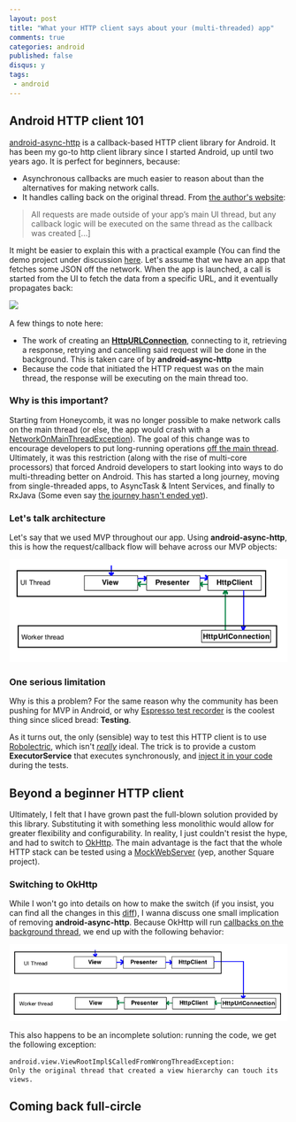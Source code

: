 ```yaml
---
layout: post
title: "What your HTTP client says about your (multi-threaded) app"
comments: true
categories: android
published: false
disqus: y
tags: 
 - android
---
```


## Android HTTP client 101

[android-async-http](https://github.com/loopj/android-async-http) is a callback-based HTTP client library for Android. It has been my go-to http client library since I started Android, up until two years ago. It is perfect for beginners, because:

- Asynchronous callbacks are much easier to reason about than the alternatives for making network calls.
- It handles calling back on the original thread. From [the author's website](http://loopj.com/android-async-http/):

> All requests are made outside of your app’s main UI thread, but any callback logic will be executed on the same thread as the callback was created [...]

It might be easier to explain this with a practical example (You can find the demo project under discussion [here](https://github.com/anas-ambri/MosbyBooksSampleApp/tree/okhttp). Let's assume that we have an app that fetches some JSON off the network. When the app is launched, a call is started from the UI to fetch the data from a specific URL, and it eventually propagates back:

<div class="img-center"><img src="/images/NetworkingLibrary/call_propagation.png"/> </div>

A few things to note here:

- The work of creating an [**HttpURLConnection**](https://developer.android.com/reference/java/net/HttpURLConnection.html), connecting to it, retrieving a response, retrying and cancelling said request will be done in the background. This is taken care of by **android-async-http**
- Because the code that initiated the HTTP request was on the main thread, the response will be executing on the main thread too.

### Why is this important?

Starting from Honeycomb, it was no longer possible to make network calls on the main thread (or else, the app would crash with a [NetworkOnMainThreadException](https://developer.android.com/reference/android/os/NetworkOnMainThreadException.html)). The goal of this change was to encourage developers to put long-running operations [off the main thread](http://android-developers.blogspot.ca/2010/12/new-gingerbread-api-strictmode.html). Ultimately, it was this restriction (along with the rise of multi-core processors) that forced Android developers to start looking into ways to do multi-threading better on Android. This has started a long journey, moving from single-threaded apps, to AsyncTask & Intent Services, and finally to RxJava (Some even say [the journey hasn't ended yet](http://www.reactive-streams.org/)).

### Let's talk architecture

Let's say that we used MVP throughout our app. Using **android-async-http**, this is how the request/callback flow will behave across our MVP objects:

<div class="img-center"><img src="/images/NetworkingLibrary/diagram_async.png" class="three-quarters"/> </div>

### One serious limitation

Why is this a problem? For the same reason why the community has been pushing for MVP in Android, or why [Espresso test recorder](https://developer.android.com/studio/test/espresso-test-recorder.html) is the coolest thing since sliced bread: **Testing**.

As it turns out, the only (sensible) way to test this HTTP client is to use [Robolectric](https://gist.github.com/Axxiss/7143760), which isn't [*really*](https://www.reddit.com/r/androiddev/comments/54cjff/working_on_mvp_am_i_doing_it_right/d80xxzn) ideal. The trick is to provide a custom **ExecutorService** that executes synchronously, and [inject it in your code](verybadalloc.com/android/adding-unit-tests-to-MVP-project.html) during the tests.
  
## Beyond a beginner HTTP client

Ultimately, I felt that I have grown past the full-blown solution provided by this library. Substituting it with something less monolithic would allow for greater flexibility and configurability. In reality, I just couldn't resist the hype, and had to switch to [OkHttp](https://github.com/square/okhttp/). The main advantage is the fact that the whole HTTP stack can be tested using a [MockWebServer](https://github.com/square/okhttp/tree/master/mockwebserver) (yep, another Square project).

### Switching to OkHttp

While I won't go into details on how to make the switch (if you insist, you can find all the changes in this [diff](https://github.com/anas-ambri/MosbyBooksSampleApp/compare/8136ad378708b04f76383791ed776e5f5ea00067...99981)), I wanna discuss one small implication of removing **android-async-http**. Because OkHttp will run [callbacks on the background thread](http://stackoverflow.com/questions/24246783/okhttp-response-callbacks-on-the-main-thread), we end up with the following behavior:

<div class="img-center"><img src="/images/NetworkingLibrary/diagram_okhttp.png"/></div>

This also happens to be an incomplete solution: running the code, we get the following exception:

```
android.view.ViewRootImpl$CalledFromWrongThreadException: 
Only the original thread that created a view hierarchy can touch its views.
```


## Coming back full-circle
